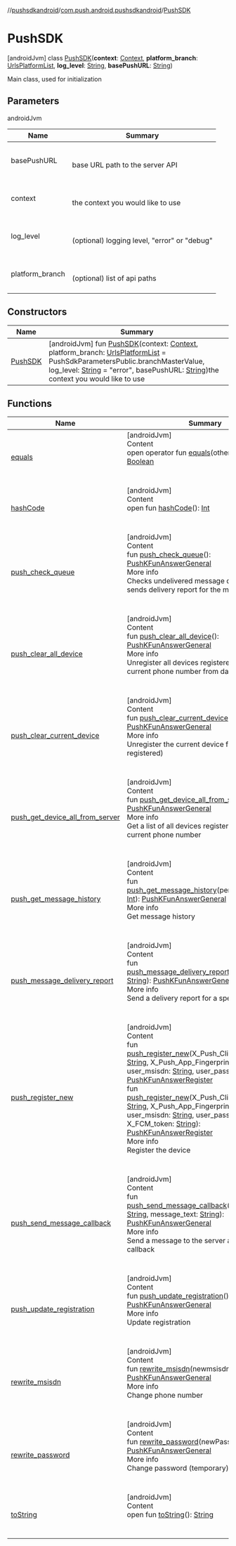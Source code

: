 //[pushsdkandroid](../../index.md)/[com.push.android.pushsdkandroid](../index.md)/[PushSDK](index.md)



# PushSDK  
 [androidJvm] class [PushSDK](index.md)(**context**: [Context](https://developer.android.com/reference/kotlin/android/content/Context.html), **platform_branch**: [UrlsPlatformList](../../com.push.android.pushsdkandroid.core/-urls-platform-list/index.md), **log_level**: [String](https://kotlinlang.org/api/latest/jvm/stdlib/kotlin/-string/index.html), **basePushURL**: [String](https://kotlinlang.org/api/latest/jvm/stdlib/kotlin/-string/index.html))

Main class, used for initialization

   


## Parameters  
  
androidJvm  
  
|  Name|  Summary| 
|---|---|
| <a name="com.push.android.pushsdkandroid/PushSDK///PointingToDeclaration/"></a>basePushURL| <a name="com.push.android.pushsdkandroid/PushSDK///PointingToDeclaration/"></a><br><br>base URL path to the server API<br><br>
| <a name="com.push.android.pushsdkandroid/PushSDK///PointingToDeclaration/"></a>context| <a name="com.push.android.pushsdkandroid/PushSDK///PointingToDeclaration/"></a><br><br>the context you would like to use<br><br>
| <a name="com.push.android.pushsdkandroid/PushSDK///PointingToDeclaration/"></a>log_level| <a name="com.push.android.pushsdkandroid/PushSDK///PointingToDeclaration/"></a><br><br>(optional) logging level, "error" or "debug"<br><br>
| <a name="com.push.android.pushsdkandroid/PushSDK///PointingToDeclaration/"></a>platform_branch| <a name="com.push.android.pushsdkandroid/PushSDK///PointingToDeclaration/"></a><br><br>(optional) list of api paths<br><br>
  


## Constructors  
  
|  Name|  Summary| 
|---|---|
| <a name="com.push.android.pushsdkandroid/PushSDK/PushSDK/#android.content.Context#com.push.android.pushsdkandroid.core.UrlsPlatformList#kotlin.String#kotlin.String/PointingToDeclaration/"></a>[PushSDK](-push-s-d-k.md)| <a name="com.push.android.pushsdkandroid/PushSDK/PushSDK/#android.content.Context#com.push.android.pushsdkandroid.core.UrlsPlatformList#kotlin.String#kotlin.String/PointingToDeclaration/"></a> [androidJvm] fun [PushSDK](-push-s-d-k.md)(context: [Context](https://developer.android.com/reference/kotlin/android/content/Context.html), platform_branch: [UrlsPlatformList](../../com.push.android.pushsdkandroid.core/-urls-platform-list/index.md) = PushSdkParametersPublic.branchMasterValue, log_level: [String](https://kotlinlang.org/api/latest/jvm/stdlib/kotlin/-string/index.html) = "error", basePushURL: [String](https://kotlinlang.org/api/latest/jvm/stdlib/kotlin/-string/index.html))the context you would like to use   <br>


## Functions  
  
|  Name|  Summary| 
|---|---|
| <a name="kotlin/Any/equals/#kotlin.Any?/PointingToDeclaration/"></a>[equals](../../com.push.android.pushsdkandroid.core/-push-operative-data/index.md#%5Bkotlin%2FAny%2Fequals%2F%23kotlin.Any%3F%2FPointingToDeclaration%2F%5D%2FFunctions%2F-477604717)| <a name="kotlin/Any/equals/#kotlin.Any?/PointingToDeclaration/"></a>[androidJvm]  <br>Content  <br>open operator fun [equals](../../com.push.android.pushsdkandroid.core/-push-operative-data/index.md#%5Bkotlin%2FAny%2Fequals%2F%23kotlin.Any%3F%2FPointingToDeclaration%2F%5D%2FFunctions%2F-477604717)(other: [Any](https://kotlinlang.org/api/latest/jvm/stdlib/kotlin/-any/index.html)?): [Boolean](https://kotlinlang.org/api/latest/jvm/stdlib/kotlin/-boolean/index.html)  <br><br><br>
| <a name="kotlin/Any/hashCode/#/PointingToDeclaration/"></a>[hashCode](../../com.push.android.pushsdkandroid.core/-push-operative-data/index.md#%5Bkotlin%2FAny%2FhashCode%2F%23%2FPointingToDeclaration%2F%5D%2FFunctions%2F-477604717)| <a name="kotlin/Any/hashCode/#/PointingToDeclaration/"></a>[androidJvm]  <br>Content  <br>open fun [hashCode](../../com.push.android.pushsdkandroid.core/-push-operative-data/index.md#%5Bkotlin%2FAny%2FhashCode%2F%23%2FPointingToDeclaration%2F%5D%2FFunctions%2F-477604717)(): [Int](https://kotlinlang.org/api/latest/jvm/stdlib/kotlin/-int/index.html)  <br><br><br>
| <a name="com.push.android.pushsdkandroid/PushSDK/push_check_queue/#/PointingToDeclaration/"></a>[push_check_queue](push_check_queue.md)| <a name="com.push.android.pushsdkandroid/PushSDK/push_check_queue/#/PointingToDeclaration/"></a>[androidJvm]  <br>Content  <br>fun [push_check_queue](push_check_queue.md)(): [PushKFunAnswerGeneral](../../com.push.android.pushsdkandroid.core/-push-k-fun-answer-general/index.md)  <br>More info  <br>Checks undelivered message queue and sends delivery report for the messages  <br><br><br>
| <a name="com.push.android.pushsdkandroid/PushSDK/push_clear_all_device/#/PointingToDeclaration/"></a>[push_clear_all_device](push_clear_all_device.md)| <a name="com.push.android.pushsdkandroid/PushSDK/push_clear_all_device/#/PointingToDeclaration/"></a>[androidJvm]  <br>Content  <br>fun [push_clear_all_device](push_clear_all_device.md)(): [PushKFunAnswerGeneral](../../com.push.android.pushsdkandroid.core/-push-k-fun-answer-general/index.md)  <br>More info  <br>Unregister all devices registered with the current phone number from database  <br><br><br>
| <a name="com.push.android.pushsdkandroid/PushSDK/push_clear_current_device/#/PointingToDeclaration/"></a>[push_clear_current_device](push_clear_current_device.md)| <a name="com.push.android.pushsdkandroid/PushSDK/push_clear_current_device/#/PointingToDeclaration/"></a>[androidJvm]  <br>Content  <br>fun [push_clear_current_device](push_clear_current_device.md)(): [PushKFunAnswerGeneral](../../com.push.android.pushsdkandroid.core/-push-k-fun-answer-general/index.md)  <br>More info  <br>Unregister the current device from database (if registered)  <br><br><br>
| <a name="com.push.android.pushsdkandroid/PushSDK/push_get_device_all_from_server/#/PointingToDeclaration/"></a>[push_get_device_all_from_server](push_get_device_all_from_server.md)| <a name="com.push.android.pushsdkandroid/PushSDK/push_get_device_all_from_server/#/PointingToDeclaration/"></a>[androidJvm]  <br>Content  <br>fun [push_get_device_all_from_server](push_get_device_all_from_server.md)(): [PushKFunAnswerGeneral](../../com.push.android.pushsdkandroid.core/-push-k-fun-answer-general/index.md)  <br>More info  <br>Get a list of all devices registered with the current phone number  <br><br><br>
| <a name="com.push.android.pushsdkandroid/PushSDK/push_get_message_history/#kotlin.Int/PointingToDeclaration/"></a>[push_get_message_history](push_get_message_history.md)| <a name="com.push.android.pushsdkandroid/PushSDK/push_get_message_history/#kotlin.Int/PointingToDeclaration/"></a>[androidJvm]  <br>Content  <br>fun [push_get_message_history](push_get_message_history.md)(period_in_seconds: [Int](https://kotlinlang.org/api/latest/jvm/stdlib/kotlin/-int/index.html)): [PushKFunAnswerGeneral](../../com.push.android.pushsdkandroid.core/-push-k-fun-answer-general/index.md)  <br>More info  <br>Get message history  <br><br><br>
| <a name="com.push.android.pushsdkandroid/PushSDK/push_message_delivery_report/#kotlin.String/PointingToDeclaration/"></a>[push_message_delivery_report](push_message_delivery_report.md)| <a name="com.push.android.pushsdkandroid/PushSDK/push_message_delivery_report/#kotlin.String/PointingToDeclaration/"></a>[androidJvm]  <br>Content  <br>fun [push_message_delivery_report](push_message_delivery_report.md)(message_id: [String](https://kotlinlang.org/api/latest/jvm/stdlib/kotlin/-string/index.html)): [PushKFunAnswerGeneral](../../com.push.android.pushsdkandroid.core/-push-k-fun-answer-general/index.md)  <br>More info  <br>Send a delivery report for a specific message  <br><br><br>
| <a name="com.push.android.pushsdkandroid/PushSDK/push_register_new/#kotlin.String#kotlin.String#kotlin.String#kotlin.String/PointingToDeclaration/"></a>[push_register_new](push_register_new.md)| <a name="com.push.android.pushsdkandroid/PushSDK/push_register_new/#kotlin.String#kotlin.String#kotlin.String#kotlin.String/PointingToDeclaration/"></a>[androidJvm]  <br>Content  <br>fun [push_register_new](push_register_new.md)(X_Push_Client_API_Key: [String](https://kotlinlang.org/api/latest/jvm/stdlib/kotlin/-string/index.html), X_Push_App_Fingerprint: [String](https://kotlinlang.org/api/latest/jvm/stdlib/kotlin/-string/index.html), user_msisdn: [String](https://kotlinlang.org/api/latest/jvm/stdlib/kotlin/-string/index.html), user_password: [String](https://kotlinlang.org/api/latest/jvm/stdlib/kotlin/-string/index.html)): [PushKFunAnswerRegister](../../com.push.android.pushsdkandroid.core/-push-k-fun-answer-register/index.md)  <br>fun [push_register_new](push_register_new.md)(X_Push_Client_API_Key: [String](https://kotlinlang.org/api/latest/jvm/stdlib/kotlin/-string/index.html), X_Push_App_Fingerprint: [String](https://kotlinlang.org/api/latest/jvm/stdlib/kotlin/-string/index.html), user_msisdn: [String](https://kotlinlang.org/api/latest/jvm/stdlib/kotlin/-string/index.html), user_password: [String](https://kotlinlang.org/api/latest/jvm/stdlib/kotlin/-string/index.html), X_FCM_token: [String](https://kotlinlang.org/api/latest/jvm/stdlib/kotlin/-string/index.html)): [PushKFunAnswerRegister](../../com.push.android.pushsdkandroid.core/-push-k-fun-answer-register/index.md)  <br>More info  <br>Register the device  <br><br><br>
| <a name="com.push.android.pushsdkandroid/PushSDK/push_send_message_callback/#kotlin.String#kotlin.String/PointingToDeclaration/"></a>[push_send_message_callback](push_send_message_callback.md)| <a name="com.push.android.pushsdkandroid/PushSDK/push_send_message_callback/#kotlin.String#kotlin.String/PointingToDeclaration/"></a>[androidJvm]  <br>Content  <br>fun [push_send_message_callback](push_send_message_callback.md)(message_id: [String](https://kotlinlang.org/api/latest/jvm/stdlib/kotlin/-string/index.html), message_text: [String](https://kotlinlang.org/api/latest/jvm/stdlib/kotlin/-string/index.html)): [PushKFunAnswerGeneral](../../com.push.android.pushsdkandroid.core/-push-k-fun-answer-general/index.md)  <br>More info  <br>Send a message to the server and receive a callback  <br><br><br>
| <a name="com.push.android.pushsdkandroid/PushSDK/push_update_registration/#/PointingToDeclaration/"></a>[push_update_registration](push_update_registration.md)| <a name="com.push.android.pushsdkandroid/PushSDK/push_update_registration/#/PointingToDeclaration/"></a>[androidJvm]  <br>Content  <br>fun [push_update_registration](push_update_registration.md)(): [PushKFunAnswerGeneral](../../com.push.android.pushsdkandroid.core/-push-k-fun-answer-general/index.md)  <br>More info  <br>Update registration  <br><br><br>
| <a name="com.push.android.pushsdkandroid/PushSDK/rewrite_msisdn/#kotlin.String/PointingToDeclaration/"></a>[rewrite_msisdn](rewrite_msisdn.md)| <a name="com.push.android.pushsdkandroid/PushSDK/rewrite_msisdn/#kotlin.String/PointingToDeclaration/"></a>[androidJvm]  <br>Content  <br>fun [rewrite_msisdn](rewrite_msisdn.md)(newmsisdn: [String](https://kotlinlang.org/api/latest/jvm/stdlib/kotlin/-string/index.html)): [PushKFunAnswerGeneral](../../com.push.android.pushsdkandroid.core/-push-k-fun-answer-general/index.md)  <br>More info  <br>Change phone number  <br><br><br>
| <a name="com.push.android.pushsdkandroid/PushSDK/rewrite_password/#kotlin.String/PointingToDeclaration/"></a>[rewrite_password](rewrite_password.md)| <a name="com.push.android.pushsdkandroid/PushSDK/rewrite_password/#kotlin.String/PointingToDeclaration/"></a>[androidJvm]  <br>Content  <br>fun [rewrite_password](rewrite_password.md)(newPassword: [String](https://kotlinlang.org/api/latest/jvm/stdlib/kotlin/-string/index.html)): [PushKFunAnswerGeneral](../../com.push.android.pushsdkandroid.core/-push-k-fun-answer-general/index.md)  <br>More info  <br>Change password (temporary)  <br><br><br>
| <a name="kotlin/Any/toString/#/PointingToDeclaration/"></a>[toString](../../com.push.android.pushsdkandroid.core/-push-operative-data/index.md#%5Bkotlin%2FAny%2FtoString%2F%23%2FPointingToDeclaration%2F%5D%2FFunctions%2F-477604717)| <a name="kotlin/Any/toString/#/PointingToDeclaration/"></a>[androidJvm]  <br>Content  <br>open fun [toString](../../com.push.android.pushsdkandroid.core/-push-operative-data/index.md#%5Bkotlin%2FAny%2FtoString%2F%23%2FPointingToDeclaration%2F%5D%2FFunctions%2F-477604717)(): [String](https://kotlinlang.org/api/latest/jvm/stdlib/kotlin/-string/index.html)  <br><br><br>

